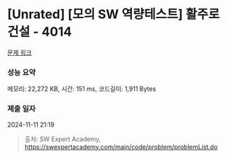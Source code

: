 # [Unrated] [모의 SW 역량테스트] 활주로 건설 - 4014 

[문제 링크](https://swexpertacademy.com/main/code/problem/problemDetail.do?contestProbId=AWIeW7FakkUDFAVH) 

### 성능 요약

메모리: 22,272 KB, 시간: 151 ms, 코드길이: 1,911 Bytes

### 제출 일자

2024-11-11 21:19



> 출처: SW Expert Academy, https://swexpertacademy.com/main/code/problem/problemList.do